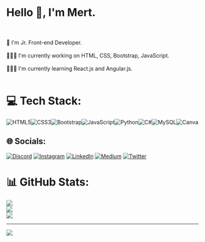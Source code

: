 # Hello 👋, I'm Mert.
<br><br>🚀 I'm Jr. Front-end Developer.<br><br>👨🏼‍💻 I'm currently working on HTML, CSS, Bootstrap, JavaScript.<br><br>👨🏼‍🎓 I'm currently learning React.js and Angular.js.<br><br>

# 💻 Tech Stack:
![HTML5](https://img.shields.io/badge/html5-%23E34F26.svg?style=for-the-badge&logo=html5&logoColor=white)![CSS3](https://img.shields.io/badge/css3-%231572B6.svg?style=for-the-badge&logo=css3&logoColor=white)![Bootstrap](https://img.shields.io/badge/bootstrap-%23563D7C.svg?style=for-the-badge&logo=bootstrap&logoColor=white)![JavaScript](https://img.shields.io/badge/javascript-%23323330.svg?style=for-the-badge&logo=javascript&logoColor=%23F7DF1E)![Python](https://img.shields.io/badge/python-3670A0?style=for-the-badge&logo=python&logoColor=ffdd54)![C#](https://img.shields.io/badge/c%23-%23239120.svg?style=for-the-badge&logo=c-sharp&logoColor=white)![MySQL](https://img.shields.io/badge/mysql-%2300f.svg?style=for-the-badge&logo=mysql&logoColor=white)![Canva](https://img.shields.io/badge/Canva-%2300C4CC.svg?style=for-the-badge&logo=Canva&logoColor=white)

## 🌐 Socials:
[![Discord](https://img.shields.io/badge/Discord-%237289DA.svg?logo=discord&logoColor=white)](https://discord.gg/measses#7846) [![Instagram](https://img.shields.io/badge/Instagram-%23E4405F.svg?logo=Instagram&logoColor=white)](https://instagram.com/mertaraz10) [![LinkedIn](https://img.shields.io/badge/LinkedIn-%230077B5.svg?logo=linkedin&logoColor=white)](https://linkedin.com/in/muhammedmertaraz/) [![Medium](https://img.shields.io/badge/Medium-12100E?logo=medium&logoColor=white)](https://medium.com/@mertaraz7) [![Twitter](https://img.shields.io/badge/Twitter-%231DA1F2.svg?logo=Twitter&logoColor=white)](https://twitter.com/measssess) 


# 📊 GitHub Stats:
![](https://github-readme-stats.vercel.app/api?username=measses&theme=tokyonight&hide_border=false&include_all_commits=false&count_private=false)<br/>
![](https://github-readme-streak-stats.herokuapp.com/?user=measses&theme=tokyonight&hide_border=false)<br/>
![](https://github-readme-stats.vercel.app/api/top-langs/?username=measses&theme=tokyonight&hide_border=false&include_all_commits=false&count_private=false&layout=compact)

---
[![](https://visitcount.itsvg.in/api?id=measses&icon=0&color=0)](https://visitcount.itsvg.in)

<!-- Proudly created with GPRM ( https://gprm.itsvg.in ) -->
